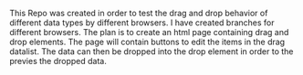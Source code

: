 This Repo was created in order to test the drag and drop behavior of different data types by different browsers. I have created branches for different browsers. 
The plan is to create an html page containing drag and drop elements. The page will contain buttons to edit the items in the drag datalist. The data can then be dropped into the drop element in order to the previes the dropped data.
